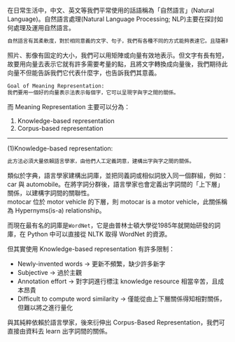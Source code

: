 在日常生活中，中文、英文等我們平常使用的話語稱為「自然語言」(Natural Language)。自然語言處理(Natural Language Processing; NLP)主要在探討如何處理及運用自然語言。
```bash
自然語言有其柔軟度，對於相同意義的文字、句子，我們有各種不同的方式能夠表達它。且隨著時代不同，自然語言會不斷改變、演進！
```
照片、影像有固定的大小，我們可以用矩陣或向量有效地表示。但文字有長有短，故要用向量去表示它就有許多需要考量的點，且將文字轉換成向量後，我們期待此向量不但能告訴我們它代表什麼字，也告訴我們其意義。

```bash
Goal of Meaning Representation:
我們要用一個好的向量表示法表示每個字，它可以呈現字與字之間的關係。
```
而 Meaning Representation 主要可以分為：
1. Knowledge-based representation
2. Corpus-based representation

------------------------------------------------------------------------------
(1)Knowledge-based representation:
```bash
此方法必須大量依賴語言學家，由他們人工定義詞意，建構出字與字之間的關係。
```
類似於字典，語言學家建構出詞庫，並把同義詞或相似詞放入同一個群組，例如：car 與 automobile。在將字詞分群後，語言學家也會定義出字詞間的「上下層」關係，以建構字詞間的關聯性。
<br>motocar 位於 motor vehicle 的下層，則 motocar is a motor vehicle，此關係稱為 Hypernyms(is-a) relationship。

而現在最有名的詞庫是`WordNet`，它是由普林士頓大學從1985年就開始研發的詞庫，在 Python 中可以直接從 NLTK 取得 WordNet 的資源。

但其實使用 Knowledge-based representation 有許多限制：
* Newly-invented words -> 更新不頻繁，缺少許多新字
* Subjective -> 過於主觀
* Annotation effort -> 對字詞進行標注 knowledge resource 相當辛苦，且成本昂貴
* Difficult to compute word similarity -> 僅能從由上下層關係得知相對關係，但難以將之進行量化

與其純粹依賴於語言學家，後來衍伸出 Corpus-Based Representation，我們可直接由資料去 learn 出字詞間的關係。
